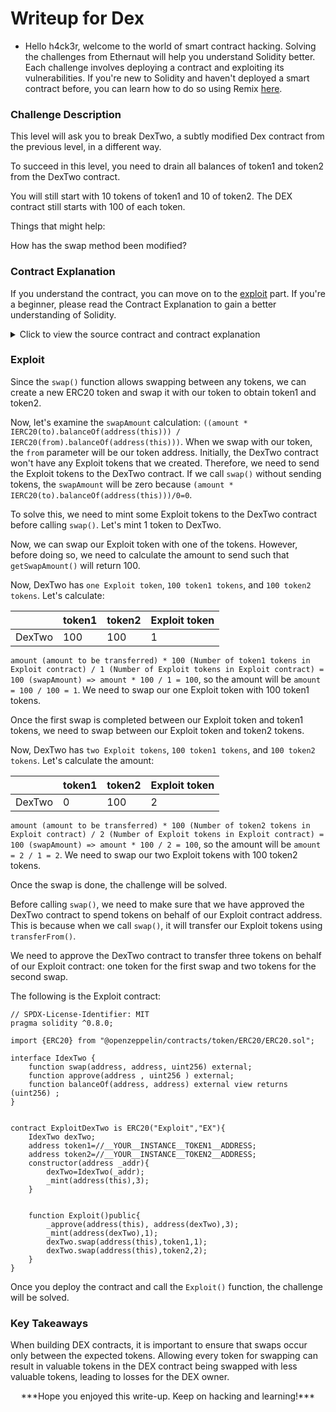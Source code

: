 # Writeup for Dex

- Hello h4ck3r, welcome to the world of smart contract hacking. Solving the challenges from Ethernaut will help you understand Solidity better. Each challenge involves deploying a contract and exploiting its vulnerabilities. If you're new to Solidity and haven't deployed a smart contract before, you can learn how to do so using Remix [here](https://youtu.be/3xNFZI8Ste4?si=i3cWN87OpX85zp6k).

### Challenge Description

This level will ask you to break DexTwo, a subtly modified Dex contract from the previous level, in a different way.

To succeed in this level, you need to drain all balances of token1 and token2 from the DexTwo contract.

You will still start with 10 tokens of token1 and 10 of token2. The DEX contract still starts with 100 of each token.

Things that might help:

How has the swap method been modified?

### Contract Explanation

If you understand the contract, you can move on to the [exploit](#exploit) part. If you're a beginner, please read the Contract Explanation to gain a better understanding of Solidity.

<details>
<summary>Click to view the source contract and contract explanation</summary>

```solidity

// SPDX-License-Identifier: MIT
pragma solidity ^0.8.0;

import "openzeppelin-contracts-08/token/ERC20/IERC20.sol";
import "openzeppelin-contracts-08/token/ERC20/ERC20.sol";
import "openzeppelin-contracts-08/access/Ownable.sol";

contract DexTwo is Ownable {
    address public token1;
    address public token2;

    constructor() {}

    function setTokens(address _token1, address _token2) public onlyOwner {
        token1 = _token1;
        token2 = _token2;
    }

    function add_liquidity(address token_address, uint256 amount) public onlyOwner {
        IERC20(token_address).transferFrom(msg.sender, address(this), amount);
    }

    function swap(address from, address to, uint256 amount) public {
        require(IERC20(from).balanceOf(msg.sender) >= amount, "Not enough to swap");
        uint256 swapAmount = getSwapAmount(from, to, amount);
        IERC20(from).transferFrom(msg.sender, address(this), amount);
        IERC20(to).approve(address(this), swapAmount);
        IERC20(to).transferFrom(address(this), msg.sender, swapAmount);
    }

    function getSwapAmount(address from, address to, uint256 amount) public view returns (uint256) {
        return ((amount * IERC20(to).balanceOf(address(this))) / IERC20(from).balanceOf(address(this)));
    }

    function approve(address spender, uint256 amount) public {
        SwappableTokenTwo(token1).approve(msg.sender, spender, amount);
        SwappableTokenTwo(token2).approve(msg.sender, spender, amount);
    }

    function balanceOf(address token, address account) public view returns (uint256) {
        return IERC20(token).balanceOf(account);
    }
}

contract SwappableTokenTwo is ERC20 {
    address private _dex;

    constructor(address dexInstance, string memory name, string memory symbol, uint256 initialSupply)
        ERC20(name, symbol)
    {
        _mint(msg.sender, initialSupply);
        _dex = dexInstance;
    }

    function approve(address owner, address spender, uint256 amount) public {
        require(owner != _dex, "InvalidApprover");
        super._approve(owner, spender, amount);
    }
}

```

If we compare the `Dex` contract and `DexTwo` contract, we can see that almost everything is the same except for the `swap()` function.

```solidity
function swap(address from, address to, uint256 amount) public {
    require(IERC20(from).balanceOf(msg.sender) >= amount, "Not enough to swap");
    uint256 swapAmount = getSwapAmount(from, to, amount);
    IERC20(from).transferFrom(msg.sender, address(this), amount);
    IERC20(to).approve(address(this), swapAmount);
    IERC20(to).transferFrom(address(this), msg.sender, swapAmount);
}
```

The difference between the `swap()` function in the `Dex` contract and the `DexTwo` contract is that the `Dex` contract only allows swapping between token1 and token2, while the `DexTwo` contract allows swapping with any tokens. The `Dex` contract has a check `require((from == token1 && to == token2) || (from == token2 && to == token1), "Invalid tokens");` in the `swap()` function, which ensures that swapping only occurs between the two specified tokens.

Apart from this difference, everything else is the same in the `Dex` and `DexTwo` contracts.

</details>

### Exploit

Since the `swap()` function allows swapping between any tokens, we can create a new ERC20 token and swap it with our token to obtain token1 and token2.

Now, let's examine the `swapAmount` calculation: `((amount * IERC20(to).balanceOf(address(this))) / IERC20(from).balanceOf(address(this)))`. When we swap with our token, the `from` parameter will be our token address. Initially, the DexTwo contract won't have any Exploit tokens that we created. Therefore, we need to send the Exploit tokens to the DexTwo contract. If we call `swap()` without sending tokens, the `swapAmount` will be zero because `(amount * IERC20(to).balanceOf(address(this)))/0=0`.

To solve this, we need to mint some Exploit tokens to the DexTwo contract before calling `swap()`. Let's mint 1 token to DexTwo.

Now, we can swap our Exploit token with one of the tokens. However, before doing so, we need to calculate the amount to send such that `getSwapAmount()` will return 100.

Now, DexTwo has `one Exploit token`, `100 token1 tokens`, and `100 token2 tokens`. Let's calculate:

|        | token1 | token2 | Exploit token |
| ------ | ------ | ------ | ------------- |
| DexTwo | 100    | 100    | 1             |

`amount (amount to be transferred) * 100 (Number of token1 tokens in Exploit contract) / 1 (Number of Exploit tokens in Exploit contract) = 100 (swapAmount) => amount * 100 / 1 = 100`, so the amount will be `amount = 100 / 100 = 1`. We need to swap our one Exploit token with 100 token1 tokens.

Once the first swap is completed between our Exploit token and token1 tokens, we need to swap between our Exploit token and token2 tokens.

Now, DexTwo has `two Exploit tokens`, `100 token1 tokens`, and `100 token2 tokens`. Let's calculate the amount:

|        | token1 | token2 | Exploit token |
| ------ | ------ | ------ | ------------- |
| DexTwo | 0      | 100    | 2             |

`amount (amount to be transferred) * 100 (Number of token2 tokens in Exploit contract) / 2 (Number of Exploit tokens in Exploit contract) = 100 (swapAmount) => amount * 100 / 2 = 100`, so the amount will be `amount = 2 / 1 = 2`. We need to swap our two Exploit tokens with 100 token2 tokens.

Once the swap is done, the challenge will be solved.

Before calling `swap()`, we need to make sure that we have approved the DexTwo contract to spend tokens on behalf of our Exploit contract address. This is because when we call `swap()`, it will transfer our Exploit tokens using `transferFrom()`.

We need to approve the DexTwo contract to transfer three tokens on behalf of our Exploit contract: one token for the first swap and two tokens for the second swap.

The following is the Exploit contract:

```solidity
// SPDX-License-Identifier: MIT
pragma solidity ^0.8.0;

import {ERC20} from "@openzeppelin/contracts/token/ERC20/ERC20.sol";

interface IdexTwo {
    function swap(address, address, uint256) external;
    function approve(address , uint256 ) external;
    function balanceOf(address, address) external view returns (uint256) ;
}


contract ExploitDexTwo is ERC20("Exploit","EX"){
    IdexTwo dexTwo;
    address token1=//__YOUR__INSTANCE__TOKEN1__ADDRESS;
    address token2=//__YOUR__INSTANCE__TOKEN2__ADDRESS;
    constructor(address _addr){
        dexTwo=IdexTwo(_addr);
        _mint(address(this),3);
    }


    function Exploit()public{
        _approve(address(this), address(dexTwo),3);
        _mint(address(dexTwo),1);
        dexTwo.swap(address(this),token1,1);
        dexTwo.swap(address(this),token2,2);
    }
}
```

Once you deploy the contract and call the `Exploit()` function, the challenge will be solved.

### Key Takeaways

When building DEX contracts, it is important to ensure that swaps occur only between the expected tokens. Allowing every token for swapping can result in valuable tokens in the DEX contract being swapped with less valuable tokens, leading to losses for the DEX owner.

<p style="text-align:center;">***Hope you enjoyed this write-up. Keep on hacking and learning!***</p>
